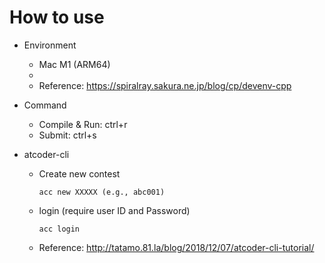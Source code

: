 # How to use

  - Environment
    - Mac M1 (ARM64)
    -
    - Reference: https://spiralray.sakura.ne.jp/blog/cp/devenv-cpp

  - Command
    - Compile & Run: ctrl+r
    - Submit: ctrl+s

  - atcoder-cli
    - Create new contest
      ```
      acc new XXXXX (e.g., abc001)
      ```

    - login (require user ID and Password)
      ```
      acc login
      ```

    - Reference: http://tatamo.81.la/blog/2018/12/07/atcoder-cli-tutorial/
